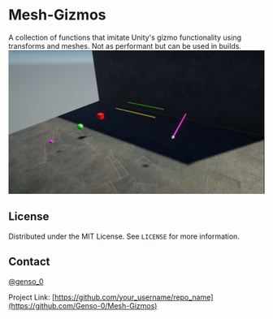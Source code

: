 # Mesh-Gizmos
A collection of functions that imitate Unity's gizmo functionality using transforms and meshes. Not as performant but can be used in builds.
![alt text](https://github.com/Genso-0/Mesh-Gizmos/blob/master/Assets/Mesh%20Gizmos/Info/Images/Gizmos.PNG)


<!-- LICENSE -->
## License

Distributed under the MIT License. See `LICENSE` for more information.

<!-- CONTACT -->
## Contact

[@genso_0](https://twitter.com/genso_0)

Project Link: [https://github.com/your_username/repo_name](https://github.com/Genso-0/Mesh-Gizmos)

